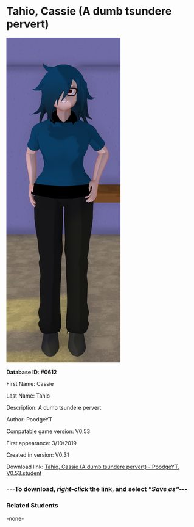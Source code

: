 # Tahio, Cassie (A dumb tsundere pervert)

<img src="../../Files/Images/Tahio, Cassie (A dumb tsundere pervert).png" title="Tahio, Cassie (A dumb tsundere pervert) - PoodgeYT, V0.53">

**Database ID: #0612**

First Name: Cassie

Last Name: Tahio

Description: A dumb tsundere pervert

Author: PoodgeYT

Compatable game version: V0.53

First appearance: 3/10/2019

Created in version: V0.31

Download link: <a href="https://raw.githubusercontent.com/Arbiter1223/Daigaku-Gurashi-Custom-Students/master/Files/Student%20Files/Tahio%2C%20Cassie%20(A%20dumb%20tsundere%20pervert)%20-%20PoodgeYT%2C%20V0.53.student">Tahio, Cassie (A dumb tsundere pervert) - PoodgeYT, V0.53.student</a>

### ---**To download, _right-click_ the link, and select _"Save as"_**---

### Related Students

-none-
